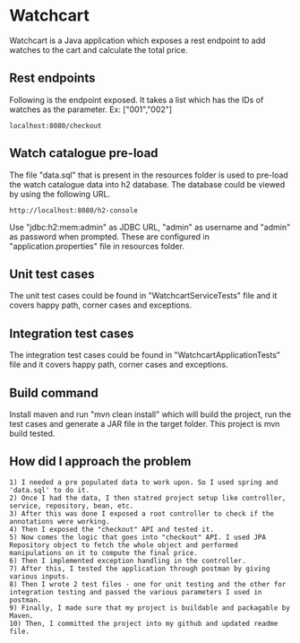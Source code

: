 # Watchcart

Watchcart is a Java application which exposes a rest endpoint to add watches to the cart and calculate the total price.

## Rest endpoints

Following is the endpoint exposed. It takes a list which has the IDs of watches as the parameter. Ex: ["001","002"]

```
localhost:8080/checkout
```

## Watch catalogue pre-load

The file "data.sql" that is present in the resources folder is used to pre-load the watch catalogue data into h2 database.
The database could be viewed by using the following URL.

```
http://localhost:8080/h2-console
```
Use "jdbc:h2:mem:admin" as JDBC URL, "admin" as username and "admin" as password when prompted. These are configured in "application.properties" file in resources folder.

## Unit test cases
The unit test cases could be found in "WatchcartServiceTests" file and it covers happy path, corner cases and exceptions.

## Integration test cases
The integration test cases could be found in "WatchcartApplicationTests" file and it covers happy path, corner cases and exceptions.

## Build command
Install maven and run "mvn clean install" which will build the project, run the test cases and generate a JAR file in the target folder. This project is mvn build tested.

## How did I approach the problem

```
1) I needed a pre populated data to work upon. So I used spring and 'data.sql' to do it.
2) Once I had the data, I then statred project setup like controller, service, repository, bean, etc.
3) After this was done I exposed a root controller to check if the annotations were working.
4) Then I exposed the "checkout" API and tested it.
5) Now comes the logic that goes into "checkout" API. I used JPA Repository object to fetch the whole object and performed manipulations on it to compute the final price.
6) Then I implemented exception handling in the controller.
7) After this, I tested the application through postman by giving various inputs.
8) Then I wrote 2 test files - one for unit testing and the other for integration testing and passed the various parameters I used in postman.
9) Finally, I made sure that my project is buildable and packagable by Maven.
10) Then, I committed the project into my github and updated readme file.
```
